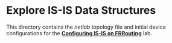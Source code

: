 # Explore IS-IS Data Structures

This directory contains the *netlab* topology file and initial device configurations for the **[Configuring IS-IS on FRRouting](../../docs/basic/2-explore.md)** lab.
